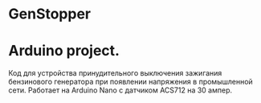 # GenStopper
# Arduino project.
Код для устройства принудительного выключения зажигания бензинового генератора при появлении напряжения в промышленной сети.
Работает на Arduino Nano с датчиком ACS712 на 30 ампер.
